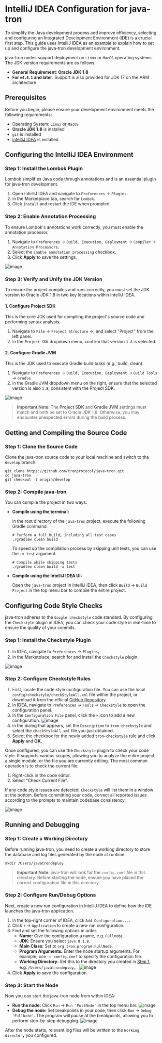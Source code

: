 #  IntelliJ IDEA Configuration for java-tron

To simplify the Java development process and improve efficiency, selecting and configuring an Integrated Development Environment (IDE) is a crucial first step. This guide uses IntelliJ IDEA as an example to explain how to set up and configure the java-tron development environment.

java-tron nodes support deployment on `Linux` or `MacOS` operating systems. The JDK version requirements are as follows:

- **General Requirement**: **Oracle JDK 1.8**
- **For `v4.8.1` and later**: Support is also provided for JDK 17 on the ARM architecture


## Prerequisites

Before you begin, please ensure your development environment meets the following requirements:

  - Operating System: `Linux` or `MacOS`
  - **Oracle JDK 1.8** is installed
  - `git` is installed
  - [IntelliJ IDEA](https://www.jetbrains.com/idea/download/) is installed


## Configuring the IntelliJ IDEA Environment

### Step 1: Install the Lombok Plugin

Lombok simplifies Java code through annotations and is an essential plugin for java-tron development.

1. Open IntelliJ IDEA and navigate to `Preferences` -\> `Plugins`.
2.  In the Marketplace tab, search for `Lombok`.
3.  Click `Install` and restart the IDE when prompted.

### Step 2: Enable Annotation Processing

To ensure Lombok's annotations work correctly, you must enable the annotation processor.

1. Navigate to `Preferences` -\> `Build, Execution, Deployment` -\> `Compiler` -\> `Annotation Processors`.
2. Select the `Enable annotation processing` checkbox.
3. Click **Apply** to save the settings.

![image](https://raw.githubusercontent.com/tronprotocol/documentation-en/master/images/IDE_annotation.png)

### Step 3: Verify and Unify the JDK Version

To ensure the project compiles and runs correctly, you must set the JDK version to Oracle JDK 1.8 in two key locations within IntelliJ IDEA.


#### 1. Configure Project SDK

This is the core JDK used for compiling the project's source code and performing syntax analysis.

1. Navigate to `File` -\> `Project Structure` -\>, and select "Project" from the left panel.
2.  In the `Project SDK` dropdown menu, confirm that version `1.8` is selected.

#### 2. Configure Gradle JVM

This is the JDK used to execute Gradle build tasks (e.g., build, clean).

1. Navigate to `Preferences` -> `Build, Execution, Deployment` -> `Build Tools` -> `Gradle`.
2. In the Gradle JVM dropdown menu on the right, ensure that the selected version is also `1.8`, consistent with the Project SDK.

![image](https://raw.githubusercontent.com/tronprotocol/documentation-en/master/images/IDE_JDK.png)

> **Important Note**: The **Project SDK** and **Gradle JVM** settings must match and both be set to Oracle JDK 1.8. Otherwise, you may encounter unexpected errors during the build process.


## Getting and Compiling the Source Code

### Step 1: Clone the Source Code

Clone the java-tron source code to your local machine and switch to the `develop` branch.

```
git clone https://github.com/tronprotocol/java-tron.git
cd java-tron
git checkout -t origin/develop
```

### Step 2: Compile java-tron

You can compile the project in two ways:

  * **Compile using the terminal:**
 
    In the root directory of the `java-tron` project, execute the following Gradle command:

    ```
    # Perform a full build, including all test cases
    ./gradlew clean build
    ```
    To speed up the compilation process by skipping unit tests, you can use the `-x test` argument:

    ```
    # Compile while skipping tests
    ./gradlew clean build -x test
    ```
  * **Compile using the IntelliJ IDEA UI:**
    
    Open the `java-tron` project in IntelliJ IDEA, then click `Build` -\> `Build Project` in the top menu bar to compile the entire project.


## Configuring Code Style Checks

java-tron adheres to the `Google checkstyle` code standard. By configuring the `Checkstyle` plugin in IDEA, you can check your code style in real-time to ensure the quality of your commits.

### Step 1: Install the Checkstyle Plugin

1.  In IDEA, navigate to `Preferences` -\> `Plugins`。
2.  In the Marketplace, search for and install the `Checkstyle` plugin.

![image](https://raw.githubusercontent.com/tronprotocol/documentation-en/master/images/IDE_checkstyle.png)

### Step 2: Configure Checkstyle Rules

1. First, locate the code style configuration file. You can use the local `config/checkstyle/checkStyleAll.xml` file within the project, or download it from the official [GitHub Repository](https://github.com/tronprotocol/java-tron/blob/develop/config/checkstyle/checkStyleAll.xml).
2. In IDEA, navigate to `Preferences` -\> `Tools` -\> `Checkstyle` to open the configuration panel.
3. In the `Configuration File` panel, click the `+` icon to add a new configuration.
![image](https://raw.githubusercontent.com/tronprotocol/documentation-en/master/images/IDE_checkStyleAll.png)
4. In the dialog that appears, set the  `Description` to `tron-checkstyle` and select the `checkStyleAll.xml` file you just obtained.
5. Select the checkbox for the newly added `tron-checkstyle` rule and click **Apply** and **OK**.

Once configured, you can use the `Checkstyle` plugin to check your code style. It supports various scopes, allowing you to analyze the entire project, a single module, or the file you are currently editing. The most common operation is to check the current file:

1. Right-click in the code editor.
2. Select "Check Current File".

If any code style issues are detected, `Checkstyle` will list them in a window at the bottom. Before committing your code, correct all reported issues according to the prompts to maintain codebase consistency.

![image](https://raw.githubusercontent.com/tronprotocol/documentation-en/master/images/IDE_stylecheck.png)
   

## Running and Debugging

<a id="rndstep1"></a>
### Step 1: Create a Working Directory

Before running java-tron, you need to create a working directory to store the database and log files generated by the node at runtime.

```
mkdir /Users/javatrondeploy
```

> **Important Note**: java-tron will look for the `config.conf` file in this directory. Before starting the node, ensure you have placed the correct configuration file in this directory.


### Step 2: Configure Run/Debug Options

Next, create a new run configuration in IntelliJ IDEA to define how the IDE launches the java-tron application.

1. In the top-right corner of IDEA, click `Add Configuration...`.
2. Click `+` -\> `Application` to create a new run configuration.
3. Find and set the following options in order:
      * **Name:** Give the configuration a name, e.g. `Fullnode`.
      * **JDK**: Ensure you select `java 8 1.8`.
      * **Main Class:** Set to `org.tron.program.FullNode`.
      * **Program Arguments:** Enter the node startup arguments. For example, use `-c config.conf` to specify the configuration file.
      * **Working Directory:** Set this to the directory you created in [Step 1](#rndstep1), e.g. `/Users/javatrondeploy`。
![image](https://raw.githubusercontent.com/tronprotocol/documentation-zh/master/images/IDE_RunDebug.png)
4. Click **Apply** to save the configuration.

### Step 3: Start the Node

Now you can start the java-tron node from within IDEA:

  * **Run the node:** Click `Run` -\> `Run 'FullNode'` in the top menu bar.
![image](https://raw.githubusercontent.com/tronprotocol/documentation-zh/master/images/IDE_runjavatron.png)
  * **Debug the node:** Set breakpoints in your code, then click `Run` -\> `Debug 'FullNode'`. The program will pause at the breakpoints, allowing you to perform step-by-step debugging.
![image](https://raw.githubusercontent.com/tronprotocol/documentation-en/master/images/IDE_debug.png)

After the node starts, relevant log files will be written to the `Working directory` you configured.
